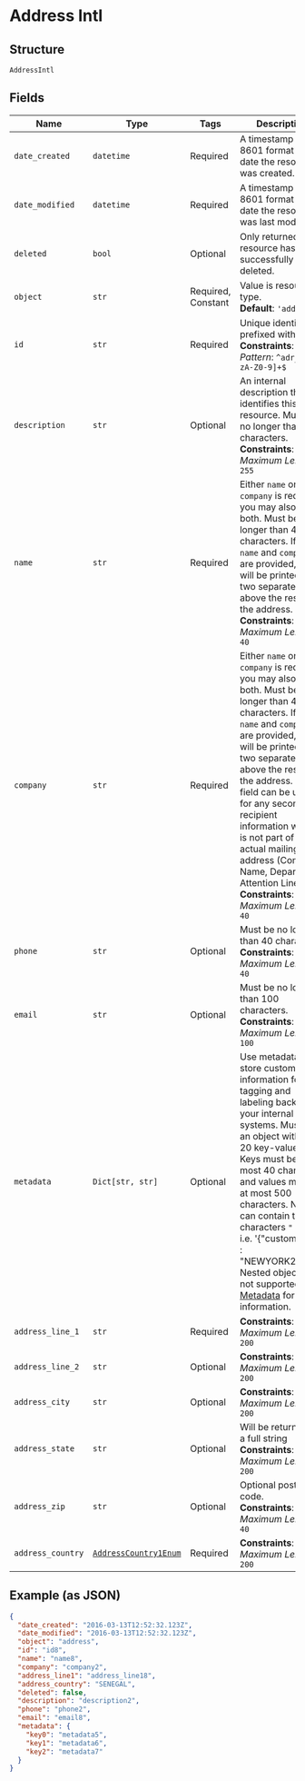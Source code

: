 
# Address Intl

## Structure

`AddressIntl`

## Fields

| Name | Type | Tags | Description |
|  --- | --- | --- | --- |
| `date_created` | `datetime` | Required | A timestamp in ISO 8601 format of the date the resource was created. |
| `date_modified` | `datetime` | Required | A timestamp in ISO 8601 format of the date the resource was last modified. |
| `deleted` | `bool` | Optional | Only returned if the resource has been successfully deleted. |
| `object` | `str` | Required, Constant | Value is resource type.<br>**Default**: `'address'` |
| `id` | `str` | Required | Unique identifier prefixed with `adr_`.<br>**Constraints**: *Pattern*: `^adr_[a-zA-Z0-9]+$` |
| `description` | `str` | Optional | An internal description that identifies this resource. Must be no longer than 255 characters.<br>**Constraints**: *Maximum Length*: `255` |
| `name` | `str` | Required | Either `name` or `company` is required, you may also add both. Must be no longer than 40 characters. If both `name` and `company` are provided, they will be printed on two separate lines above the rest of the address.<br>**Constraints**: *Maximum Length*: `40` |
| `company` | `str` | Required | Either `name` or `company` is required, you may also add both. Must be no longer than 40 characters. If both `name` and `company` are provided, they will be printed on two separate lines above the rest of the address. This field can be used for any secondary recipient information which is not part of the actual mailing address (Company Name, Department, Attention Line, etc).<br>**Constraints**: *Maximum Length*: `40` |
| `phone` | `str` | Optional | Must be no longer than 40 characters.<br>**Constraints**: *Maximum Length*: `40` |
| `email` | `str` | Optional | Must be no longer than 100 characters.<br>**Constraints**: *Maximum Length*: `100` |
| `metadata` | `Dict[str, str]` | Optional | Use metadata to store custom information for tagging and labeling back to your internal systems. Must be an object with up to 20 key-value pairs. Keys must be at most 40 characters and values must be at most 500 characters. Neither can contain the characters `"` and `\`. i.e. '{"customer_id" : "NEWYORK2015"}' Nested objects are not supported.  See [Metadata](#section/Metadata) for more information. |
| `address_line_1` | `str` | Required | **Constraints**: *Maximum Length*: `200` |
| `address_line_2` | `str` | Optional | **Constraints**: *Maximum Length*: `200` |
| `address_city` | `str` | Optional | **Constraints**: *Maximum Length*: `200` |
| `address_state` | `str` | Optional | Will be returned as a full string<br>**Constraints**: *Maximum Length*: `200` |
| `address_zip` | `str` | Optional | Optional postal code.<br>**Constraints**: *Maximum Length*: `40` |
| `address_country` | [`AddressCountry1Enum`](../../doc/models/address-country-1-enum.md) | Required | **Constraints**: *Maximum Length*: `200` |

## Example (as JSON)

```json
{
  "date_created": "2016-03-13T12:52:32.123Z",
  "date_modified": "2016-03-13T12:52:32.123Z",
  "object": "address",
  "id": "id8",
  "name": "name8",
  "company": "company2",
  "address_line1": "address_line18",
  "address_country": "SENEGAL",
  "deleted": false,
  "description": "description2",
  "phone": "phone2",
  "email": "email8",
  "metadata": {
    "key0": "metadata5",
    "key1": "metadata6",
    "key2": "metadata7"
  }
}
```

